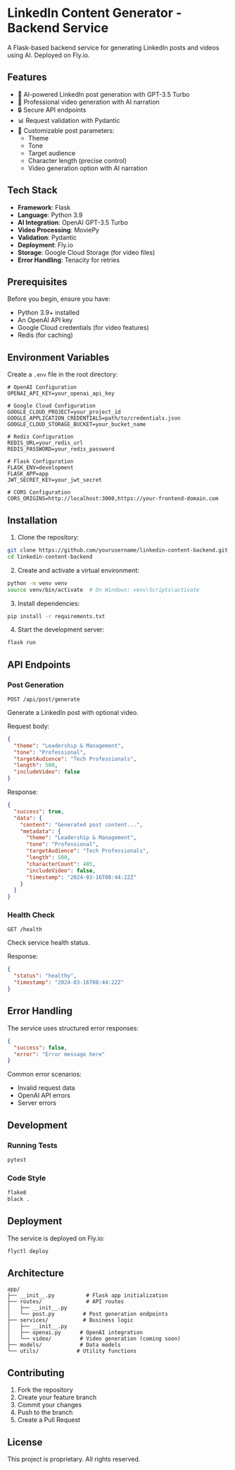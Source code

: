 # LinkedIn Content Generator - Backend Service

A Flask-based backend service for generating LinkedIn posts and videos using AI. Deployed on Fly.io.

## Features

- 🤖 AI-powered LinkedIn post generation with GPT-3.5 Turbo
- 🎥 Professional video generation with AI narration
- 🔒 Secure API endpoints
- 📊 Request validation with Pydantic
- 🎯 Customizable post parameters:
  - Theme
  - Tone
  - Target audience
  - Character length (precise control)
  - Video generation option with AI narration

## Tech Stack

- **Framework**: Flask
- **Language**: Python 3.9
- **AI Integration**: OpenAI GPT-3.5 Turbo
- **Video Processing**: MoviePy
- **Validation**: Pydantic
- **Deployment**: Fly.io
- **Storage**: Google Cloud Storage (for video files)
- **Error Handling**: Tenacity for retries

## Prerequisites

Before you begin, ensure you have:
- Python 3.9+ installed
- An OpenAI API key
- Google Cloud credentials (for video features)
- Redis (for caching)

## Environment Variables

Create a `.env` file in the root directory:

```env
# OpenAI Configuration
OPENAI_API_KEY=your_openai_api_key

# Google Cloud Configuration
GOOGLE_CLOUD_PROJECT=your_project_id
GOOGLE_APPLICATION_CREDENTIALS=path/to/credentials.json
GOOGLE_CLOUD_STORAGE_BUCKET=your_bucket_name

# Redis Configuration
REDIS_URL=your_redis_url
REDIS_PASSWORD=your_redis_password

# Flask Configuration
FLASK_ENV=development
FLASK_APP=app
JWT_SECRET_KEY=your_jwt_secret

# CORS Configuration
CORS_ORIGINS=http://localhost:3000,https://your-frontend-domain.com
```

## Installation

1. Clone the repository:
```bash
git clone https://github.com/yourusername/linkedin-content-backend.git
cd linkedin-content-backend
```

2. Create and activate a virtual environment:
```bash
python -m venv venv
source venv/bin/activate  # On Windows: venv\Scripts\activate
```

3. Install dependencies:
```bash
pip install -r requirements.txt
```

4. Start the development server:
```bash
flask run
```

## API Endpoints

### Post Generation
`POST /api/post/generate`

Generate a LinkedIn post with optional video.

Request body:
```json
{
  "theme": "Leadership & Management",
  "tone": "Professional",
  "targetAudience": "Tech Professionals",
  "length": 500,
  "includeVideo": false
}
```

Response:
```json
{
  "success": true,
  "data": {
    "content": "Generated post content...",
    "metadata": {
      "theme": "Leadership & Management",
      "tone": "Professional",
      "targetAudience": "Tech Professionals",
      "length": 500,
      "characterCount": 485,
      "includeVideo": false,
      "timestamp": "2024-03-16T08:44:22Z"
    }
  }
}
```

### Health Check
`GET /health`

Check service health status.

Response:
```json
{
  "status": "healthy",
  "timestamp": "2024-03-16T08:44:22Z"
}
```

## Error Handling

The service uses structured error responses:

```json
{
  "success": false,
  "error": "Error message here"
}
```

Common error scenarios:
- Invalid request data
- OpenAI API errors
- Server errors

## Development

### Running Tests
```bash
pytest
```

### Code Style
```bash
flake8
black .
```

## Deployment

The service is deployed on Fly.io:

```bash
flyctl deploy
```

## Architecture

```
app/
├── __init__.py          # Flask app initialization
├── routes/              # API routes
│   ├── __init__.py
│   └── post.py         # Post generation endpoints
├── services/           # Business logic
│   ├── __init__.py
│   ├── openai.py      # OpenAI integration
│   └── video/         # Video generation (coming soon)
├── models/            # Data models
└── utils/            # Utility functions
```

## Contributing

1. Fork the repository
2. Create your feature branch
3. Commit your changes
4. Push to the branch
5. Create a Pull Request

## License

This project is proprietary. All rights reserved.

